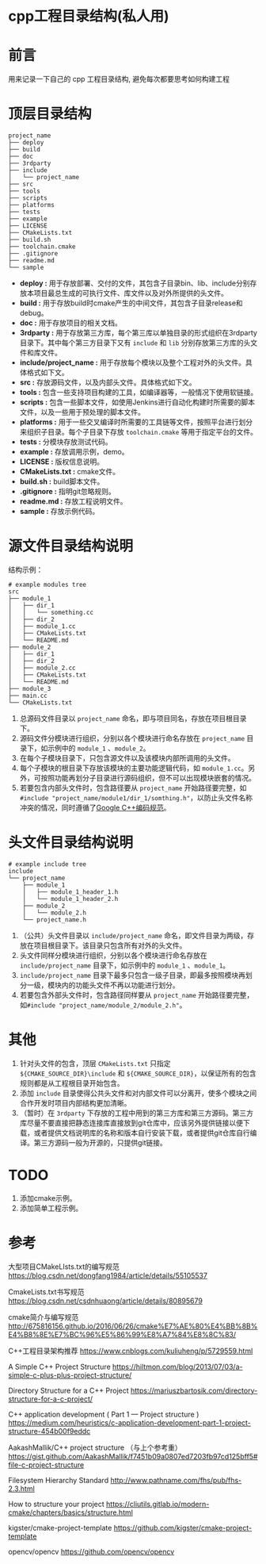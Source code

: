 # cpp工程目录结构(私人用)

# 前言

用来记录一下自己的 cpp 工程目录结构, 避免每次都要思考如何构建工程

# 顶层目录结构

```shell
project_name
├── deploy
├── build
├── doc
├── 3rdparty
├── include
│   └── project_name
├── src
├── tools
├── scripts
├── platforms
├── tests
├── example
├── LICENSE
├── CMakeLists.txt
├── build.sh
├── toolchain.cmake
├── .gitignore
├── readme.md
└── sample
```

- **deploy :** 用于存放部署、交付的文件，其包含子目录bin、lib、include分别存放本项目最总生成的可执行文件、库文件以及对外所提供的头文件。
- **build :** 用于存放build时cmake产生的中间文件，其包含子目录release和debug。
- **doc :** 用于存放项目的相关文档。
- **3rdparty :** 用于存放第三方库，每个第三库以单独目录的形式组织在3rdparty目录下。其中每个第三方目录下又有 `include` 和 `lib` 分别存放第三方库的头文件和库文件。
- **include/project_name :** 用于存放每个模块以及整个工程对外的头文件。具体格式如下文。
- **src :** 存放源码文件，以及内部头文件。具体格式如下文。
- **tools :** 包含一些支持项目构建的工具，如编译器等，一般情况下使用软链接。
- **scripts :** 包含一些脚本文件，如使用Jenkins进行自动化构建时所需要的脚本文件，以及一些用于预处理的脚本文件。
- **platforms :** 用于一些交叉编译时所需要的工具链等文件，按照平台进行划分来组织子目录。每个子目录下存放 `toolchain.cmake` 等用于指定平台的文件。
- **tests :** 分模块存放测试代码。
- **example :** 存放调用示例，demo。
- **LICENSE :** 版权信息说明。
- **CMakeLists.txt :** cmake文件。
- **build.sh :** build脚本文件。
- **.gitignore :** 指明git忽略规则。
- **readme.md :** 存放工程说明文件。
- **sample :** 存放示例代码。

# 源文件目录结构说明

结构示例：

```shell
# example modules tree
src
├── module_1
│   ├── dir_1
│   │   └── something.cc
│   ├── dir_2
│   ├── module_1.cc
│   ├── CMakeLists.txt
│   └── README.md
├── module_2
│   ├── dir_1
│   ├── dir_2
│   ├── module_2.cc
│   ├── CMakeLists.txt
│   └── README.md
├── module_3
├── main.cc
└── CMakeLists.txt
```

1. 总源码文件目录以 `project_name` 命名，即与项目同名，存放在项目根目录下。
2. 源码文件分模块进行组织，分别以各个模块进行命名存放在 `project_name` 目录下，如示例中的 `module_1` 、`module_2`。
3. 在每个子模块目录下，只包含源文件以及该模块内部所调用的头文件。
4. 每个子模块的根目录下存放该模块的主要功能逻辑代码，如 `module_1.cc`。另外，可按照功能再划分子目录进行源码组织，但不可以出现模块嵌套的情况。
5. 若要包含内部头文件时，包含路径要从 `project_name` 开始路径要完整，如`#include "project_name/module1/dir_1/somthing.h"`，以防止头文件名称冲突的情况，同时遵循了[Google C++编码规范](https://zh-google-styleguide.readthedocs.io/en/latest/google-cpp-styleguide/contents/)。

# 头文件目录结构说明

```shell
# example include tree
include
└── project_name
    ├── module_1
    │   ├── module_1_header_1.h
    │   └── module_1_header_2.h
    ├── module_2
    │   └── module_2.h
    └── project_name.h
```

1. （公共）头文件目录以 `include/project_name` 命名，即文件目录为两级，存放在项目根目录下。该目录只包含所有对外的头文件。
2. 头文件同样分模块进行组织，分别以各个模块进行命名存放在 `include/project_name` 目录下，如示例中的 `module_1` 、`module_1`。
3. `include/project_name` 目录下最多只包含一级子目录，即最多按照模块再划分一级，模块内的功能头文件不再以功能进行划分。
4. 若要包含外部头文件时，包含路径同样要从 `project_name` 开始路径要完整，如`#include "project_name/module_2/module_2.h"`。

# 其他

1. 针对头文件的包含，顶层 `CMakeLists.txt` 只指定 `${CMAKE_SOURCE_DIR}\include` 和 `${CMAKE_SOURCE_DIR}`，以保证所有的包含规则都是从工程根目录开始包含。
2. 添加 `include` 目录使得公共头文件和对内部文件可以分离开，使多个模块之间合作开发时项目内部结构更加清晰。
5. （暂时）在 `3rdparty` 下存放的工程中用到的第三方库和第三方源码。第三方库尽量不要直接把静态连接库直接放到git仓库中，应该另外提供链接以便下载，或者提供文档说明库的名称和版本自行安装下载，或者提供git仓库自行编译。第三方源码一般为开源的，只提供git链接。

# TODO

1. 添加cmake示例。
2. 添加简单工程示例。

# 参考

大型项目CMakeLIsts.txt的编写规范
https://blog.csdn.net/dongfang1984/article/details/55105537

CmakeLists.txt书写规范
https://blog.csdn.net/csdnhuaong/article/details/80895679

cmake简介与编写规范
http://675816156.github.io/2016/06/26/cmake%E7%AE%80%E4%BB%8B%E4%B8%8E%E7%BC%96%E5%86%99%E8%A7%84%E8%8C%83/

C++工程目录架构推荐
https://www.cnblogs.com/kuliuheng/p/5729559.html

A Simple C++ Project Structure
https://hiltmon.com/blog/2013/07/03/a-simple-c-plus-plus-project-structure/

Directory Structure for a C++ Project
https://mariuszbartosik.com/directory-structure-for-a-c-project/

C++ application development ( Part 1 — Project structure )
https://medium.com/heuristics/c-application-development-part-1-project-structure-454b00f9eddc

AakashMallik/C++ project structure （与上个参考重）
https://gist.github.com/AakashMallik/f7451b09a0807ed7203fb97cd125bff5#file-c-project-structure

Filesystem Hierarchy Standard
http://www.pathname.com/fhs/pub/fhs-2.3.html

How to structure your project
https://cliutils.gitlab.io/modern-cmake/chapters/basics/structure.html

kigster/cmake-project-template
https://github.com/kigster/cmake-project-template

opencv/opencv
https://github.com/opencv/opencv
